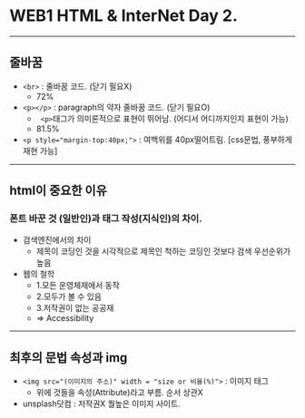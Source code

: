 # WEB1 HTML & InterNet Day 2.

- - -


## 줄바꿈

+ ``` <br> ``` : 줄바꿈 코드. (닫기 필요X)
	+ 72%
+ ``` <p></p> ``` : paragraph의 약자 줄바꿈 코드. (닫기 필요O)
	+ ``` <p>```태그가 의미론적으로 표현이 뛰어남. (어디서 어디까지인지 표현이 가능)
	+ 81.5%
+ ``` <p style="margin-top:40px;"> ``` : 여백위를 40px떨어트림. [css문법, 풍부하게 재현 가능]

- - -
## html이 중요한 이유

### 폰트 바꾼 것 (일반인)과 태그 작성(지식인)의 차이.
+ 검색엔진에서의 차이
	+ 제목이 코딩인 것을 시각적으로 제목인 척하는 코딩인 것보다 검색 우선순위가 높음
+ 웹의 철학
	+ 1.모든 운영체제에서 동작
	+ 2.모두가 볼 수 있음
	+ 3.저작권이 없는 공공재
	+ => Accessibility

- - -

## 최후의 문법 속성과 img
+ ```<img src="(이미지의 주소)" width = "size or 비율(%)">``` : 이미지 태그
	+ 위에 것들을 속성(Attribute)라고 부름. 순서 상관X 
+ unsplash닷컴 : 저작권X 퀄높은 이미지 사이트.
